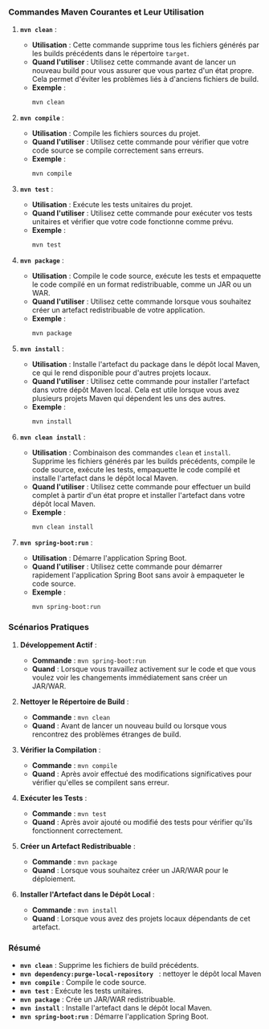 ### Commandes Maven Courantes et Leur Utilisation

1. **`mvn clean`** :
    - **Utilisation** : Cette commande supprime tous les fichiers générés par les builds précédents dans le répertoire `target`.
    - **Quand l'utiliser** : Utilisez cette commande avant de lancer un nouveau build pour vous assurer que vous partez d'un état propre. Cela permet d'éviter les problèmes liés à d'anciens fichiers de build.
    - **Exemple** :
      ```sh
      mvn clean
      ```

2. **`mvn compile`** :
    - **Utilisation** : Compile les fichiers sources du projet.
    - **Quand l'utiliser** : Utilisez cette commande pour vérifier que votre code source se compile correctement sans erreurs.
    - **Exemple** :
      ```sh
      mvn compile
      ```

3. **`mvn test`** :
    - **Utilisation** : Exécute les tests unitaires du projet.
    - **Quand l'utiliser** : Utilisez cette commande pour exécuter vos tests unitaires et vérifier que votre code fonctionne comme prévu.
    - **Exemple** :
      ```sh
      mvn test
      ```

4. **`mvn package`** :
    - **Utilisation** : Compile le code source, exécute les tests et empaquette le code compilé en un format redistribuable, comme un JAR ou un WAR.
    - **Quand l'utiliser** : Utilisez cette commande lorsque vous souhaitez créer un artefact redistribuable de votre application.
    - **Exemple** :
      ```sh
      mvn package
      ```

5. **`mvn install`** :
    - **Utilisation** : Installe l'artefact du package dans le dépôt local Maven, ce qui le rend disponible pour d'autres projets locaux.
    - **Quand l'utiliser** : Utilisez cette commande pour installer l'artefact dans votre dépôt Maven local. Cela est utile lorsque vous avez plusieurs projets Maven qui dépendent les uns des autres.
    - **Exemple** :
      ```sh
      mvn install
      ```

6. **`mvn clean install`** :
    - **Utilisation** : Combinaison des commandes `clean` et `install`. Supprime les fichiers générés par les builds précédents, compile le code source, exécute les tests, empaquette le code compilé et installe l'artefact dans le dépôt local Maven.
    - **Quand l'utiliser** : Utilisez cette commande pour effectuer un build complet à partir d'un état propre et installer l'artefact dans votre dépôt local Maven.
    - **Exemple** :
      ```sh
      mvn clean install
      ```

7. **`mvn spring-boot:run`** :
    - **Utilisation** : Démarre l'application Spring Boot.
    - **Quand l'utiliser** : Utilisez cette commande pour démarrer rapidement l'application Spring Boot sans avoir à empaqueter le code source.
    - **Exemple** :
      ```sh
      mvn spring-boot:run
      ```

### Scénarios Pratiques

1. **Développement Actif** :
    - **Commande** : `mvn spring-boot:run`
    - **Quand** : Lorsque vous travaillez activement sur le code et que vous voulez voir les changements immédiatement sans créer un JAR/WAR.

2. **Nettoyer le Répertoire de Build** :
    - **Commande** : `mvn clean`
    - **Quand** : Avant de lancer un nouveau build ou lorsque vous rencontrez des problèmes étranges de build.

3. **Vérifier la Compilation** :
    - **Commande** : `mvn compile`
    - **Quand** : Après avoir effectué des modifications significatives pour vérifier qu'elles se compilent sans erreur.

4. **Exécuter les Tests** :
    - **Commande** : `mvn test`
    - **Quand** : Après avoir ajouté ou modifié des tests pour vérifier qu'ils fonctionnent correctement.

5. **Créer un Artefact Redistribuable** :
    - **Commande** : `mvn package`
    - **Quand** : Lorsque vous souhaitez créer un JAR/WAR pour le déploiement.

6. **Installer l'Artefact dans le Dépôt Local** :
    - **Commande** : `mvn install`
    - **Quand** : Lorsque vous avez des projets locaux dépendants de cet artefact.

### Résumé

- **`mvn clean`** : Supprime les fichiers de build précédents.
- **`mvn dependency:purge-local-repository `** : nettoyer le dépôt local Maven
- **`mvn compile`** : Compile le code source.
- **`mvn test`** : Exécute les tests unitaires.
- **`mvn package`** : Crée un JAR/WAR redistribuable.
- **`mvn install`** : Installe l'artefact dans le dépôt local Maven.
- **`mvn spring-boot:run`** : Démarre l'application Spring Boot.
